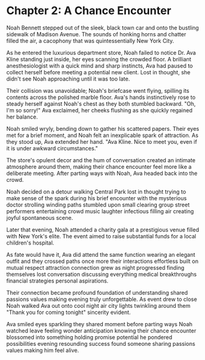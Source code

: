 # Chapter 2: A Chance Encounter
Noah Bennett stepped out of the sleek, black town car and onto the bustling sidewalk of Madison Avenue. The sounds of honking horns and chatter filled the air, a cacophony that was quintessentially New York City.

As he entered the luxurious department store, Noah failed to notice Dr. Ava Kline standing just inside, her eyes scanning the crowded floor. A brilliant anesthesiologist with a quick mind and sharp instincts, Ava had paused to collect herself before meeting a potential new client. Lost in thought, she didn't see Noah approaching until it was too late.

Their collision was unavoidable; Noah's briefcase went flying, spilling its contents across the polished marble floor. Ava's hands instinctively rose to steady herself against Noah's chest as they both stumbled backward. "Oh, I'm so sorry!" Ava exclaimed, her cheeks flushing as she quickly regained her balance.

Noah smiled wryly, bending down to gather his scattered papers. Their eyes met for a brief moment, and Noah felt an inexplicable spark of attraction. As they stood up, Ava extended her hand. "Ava Kline. Nice to meet you, even if it is under awkward circumstances." 

The store's opulent decor and the hum of conversation created an intimate atmosphere around them, making their chance encounter feel more like a deliberate meeting. After parting ways with Noah, Ava headed back into the crowd.

Noah decided on a detour walking Central Park lost in thought trying to make sense of the spark during his brief encounter with the mysterious doctor strolling winding paths stumbled upon small clearing group street performers entertaining crowd music laughter infectious filling air creating joyful spontaneous scene. 

Later that evening, Noah attended a charity gala at a prestigious venue filled with New York's elite. The event aimed to raise substantial funds for a local children's hospital.

As fate would have it, Ava did attend the same function wearing an elegant outfit and they crossed paths once more their interactions effortless built on mutual respect attraction connection grew as night progressed finding themselves lost conversation discussing everything medical breakthroughs financial strategies personal aspirations.


Their connection became profound foundation of understanding shared passions values making evening truly unforgettable. As event drew to close Noah walked Ava out onto cool night air city lights twinkling around them "Thank you for coming tonight" sincerity evident.

Ava smiled eyes sparkling they shared moment before parting ways Noah watched leave feeling wonder anticipation knowing their chance encounter blossomed into something holding promise potential he pondered possibilities evening resounding success found someone sharing passions values making him feel alive.